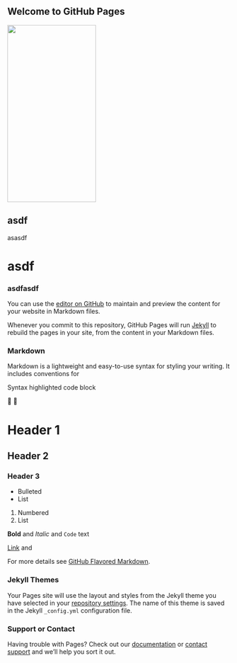 ## Welcome to GitHub Pages
<img src="https://github.com/YuchaoZheng88/YuchaoZheng88.github.io/blob/main/resources/head.png" alt="" width="200" height="400" style="max-width: 100%;">




## asdf
asasdf
#  asdf

### asdfasdf

You can use the [editor on GitHub](https://github.com/YuchaoZheng88/YuchaoZheng88.github.io/edit/main/README.md) to maintain and preview the content for your website in Markdown files.

Whenever you commit to this repository, GitHub Pages will run [Jekyll](https://jekyllrb.com/) to rebuild the pages in your site, from the content in your Markdown files.

### Markdown



Markdown is a lightweight and easy-to-use syntax for styling your writing. It includes conventions for

Syntax highlighted code block

:ghost:
:ghost:

# Header 1
## Header 2
### Header 3

- Bulleted
- List

1. Numbered
2. List

**Bold** and _Italic_ and `Code` text

[Link](www.google.com) and 

For more details see [GitHub Flavored Markdown](https://guides.github.com/features/mastering-markdown/).

### Jekyll Themes

Your Pages site will use the layout and styles from the Jekyll theme you have selected in your [repository settings](https://github.com/YuchaoZheng88/YuchaoZheng88.github.io/settings/pages). The name of this theme is saved in the Jekyll `_config.yml` configuration file.

### Support or Contact

Having trouble with Pages? Check out our [documentation](https://docs.github.com/categories/github-pages-basics/) or [contact support](https://support.github.com/contact) and we’ll help you sort it out.
